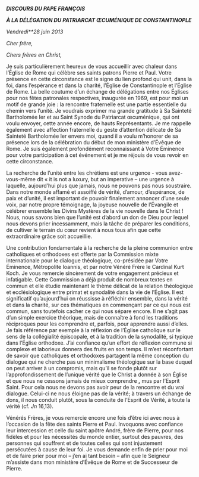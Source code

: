 ***DISCOURS DU PAPE FRANÇOIS***

***À LA DÉLÉGATION DU PATRIARCAT ŒCUMÉNIQUE DE CONSTANTINOPLE***

*Vendredi**28 juin 2013*

*Cher frère,*

*Chers frères en Christ,*

Je suis particulièrement heureux de vous accueillir avec chaleur dans l’Église de Rome qui célèbre ses saints patrons Pierre et Paul. Votre présence en cette circonstance est le signe du lien profond qui unit, dans la foi, dans l’espérance et dans la charité, l’Église de Constantinople et l’Église de Rome. La belle coutume d’un échange de délégations entre nos Églises pour nos fêtes patronales respectives, inaugurée en 1969, est pour moi un motif de grande joie : la rencontre fraternelle est une partie essentielle du chemin vers l’unité. Je voudrais exprimer ma grande gratitude à Sa Sainteté Bartholomée Ier et au Saint Synode du Patriarcat œcuménique, qui ont voulu envoyer, cette année encore, de hauts Représentants. Je me rappelle également avec affection fraternelle du geste d’attention délicate de Sa Sainteté Bartholomée Ier envers moi, quand il a voulu m’honorer de sa présence lors de la célébration du début de mon ministère d’Évêque de Rome. Je suis également profondément reconnaissant à Votre Éminence pour votre participation à cet événement et je me réjouis de vous revoir en cette circonstance.

La recherche de l’unité entre les chrétiens est une urgence - vous avez-vous-même dit « it is not a luxury, but an imperative – une urgence à laquelle, aujourd’hui plus que jamais, nous ne pouvons pas nous soustraire. Dans notre monde affamé et assoiffé de vérité, d’amour, d’espérance, de paix et d’unité, il est important de pouvoir finalement annoncer d’une seule voix, par notre propre témoignage, la joyeuse nouvelle de l’Évangile et célébrer ensemble les Divins Mystères de la vie nouvelle dans le Christ ! Nous, nous savons bien que l’unité est d’abord un don de Dieu pour lequel nous devons prier incessamment, mais la tâche de préparer les conditions, de cultiver le terrain du cœur revient à nous tous afin que cette extraordinaire grâce soit accueillie.

Une contribution fondamentale à la recherche de la pleine communion entre catholiques et orthodoxes est offerte par la Commission mixte internationale pour le dialogue théologique, co-présidée par Votre Éminence, Métropolite Ioannis, et par notre Vénéré Frère le Cardinal Kurt Koch. Je vous remercie sincèrement de votre engagement précieux et infatigable. Cette Commission a déjà produit de nombreux textes en commun et elle étudie maintenant le thème délicat de la relation théologique et ecclésiologique entre primat et synodalité dans la vie de l’Église. Il est significatif qu’aujourd’hui on réussisse à réfléchir ensemble, dans la vérité et dans la charité, sur ces thématiques en commençant par ce qui nous est commun, sans toutefois cacher ce qui nous sépare encore. Il ne s’agit pas d’un simple exercice théorique, mais de connaître à fond les traditions réciproques pour les comprendre et, parfois, pour apprendre aussi d’elles. Je fais référence par exemple à la réflexion de l’Église catholique sur le sens de la collégialité épiscopale, et à la tradition de la synodalité, si typique dans l’Église orthodoxe. J’ai confiance qu’un effort de réflexion commune si complexe et laborieux donnera des fruits en son temps. Il m’est réconfortant de savoir que catholiques et orthodoxes partagent la même conception du dialogue qui ne cherche pas un minimalisme théologique sur la base duquel on peut arriver à un compromis, mais qu’il se fonde plutôt sur l’approfondissement de l’unique vérité que le Christ a donnée à son Église et que nous ne cessons jamais de mieux comprendre **,** mus par l’Esprit Saint. Pour cela nous ne devons pas avoir peur de la rencontre et du vrai dialogue. Celui-ci ne nous éloigne pas de la vérité; à travers un échange de dons, il nous conduit plutôt, sous la conduite de l’Esprit de Vérité, à toute la vérité (cf. *Jn* 16,13).

Vénérés Frères, je vous remercie encore une fois d’être ici avec nous à l’occasion de la fête des saints Pierre et Paul. Invoquons avec confiance leur intercession et celle du saint apôtre André, frère de Pierre, pour nos fidèles et pour les nécessités du monde entier, surtout des pauvres, des personnes qui souffrent et de toutes celles qui sont injustement persécutées à cause de leur foi. Je vous demande enfin de prier pour moi et de faire prier pour moi – j’en ai tant besoin – afin que le Seigneur m’assiste dans mon ministère d’Évêque de Rome et de Successeur de Pierre.